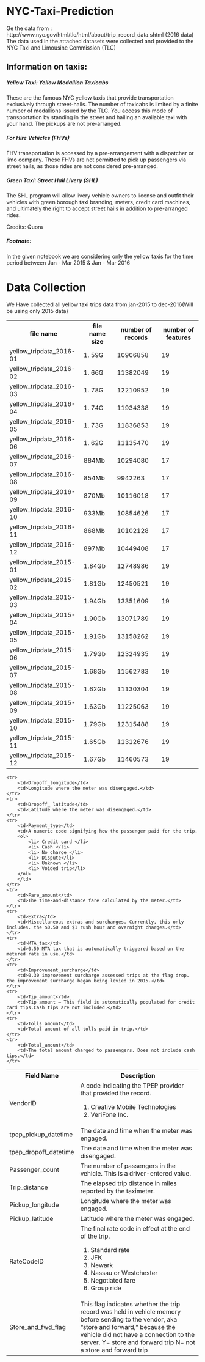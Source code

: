 # NYC-Taxi-Prediction
<p>
Ge the data from : http://www.nyc.gov/html/tlc/html/about/trip_record_data.shtml (2016 data)
The data used in the attached datasets were collected and provided to the NYC Taxi and Limousine Commission (TLC) 
</p>

## Information on taxis:

<h5> Yellow Taxi: Yellow Medallion Taxicabs</h5>
<p> These are the famous NYC yellow taxis that provide transportation exclusively through street-hails. The number of taxicabs is limited by a finite number of medallions issued by the TLC. You access this mode of transportation by standing in the street and hailing an available taxi with your hand. The pickups are not pre-arranged.</p>

<h5> For Hire Vehicles (FHVs) </h5>
<p> FHV transportation is accessed by a pre-arrangement with a dispatcher or limo company. These FHVs are not permitted to pick up passengers via street hails, as those rides are not considered pre-arranged. </p>

<h5> Green Taxi: Street Hail Livery (SHL) </h5>
<p>  The SHL program will allow livery vehicle owners to license and outfit their vehicles with green borough taxi branding, meters, credit card machines, and ultimately the right to accept street hails in addition to pre-arranged rides. </p>
<p> Credits: Quora</p>

<h5>Footnote:</h5>
In the given notebook we are considering only the yellow taxis for the time period between Jan - Mar 2015 & Jan - Mar 2016

# Data Collection
We Have collected all yellow taxi trips data from jan-2015 to dec-2016(Will be using only 2015 data)
<table>
<tr>
<th> file name </th>
<th> file name size</th>
<th> number of records </th>
<th> number of features </th>
</tr>
<tr>
<td> yellow_tripdata_2016-01 </td>
<td> 1. 59G </td>
<td> 10906858 </td>
<td> 19 </td>
</tr>

<tr>
<td> yellow_tripdata_2016-02 </td>
<td> 1. 66G </td>
<td> 11382049 </td>
<td> 19 </td>
</tr>
<tr>
<td> yellow_tripdata_2016-03 </td>
<td> 1. 78G </td>
<td> 12210952 </td>
<td> 19 </td>
</tr>
<tr>
<td> yellow_tripdata_2016-04 </td>
<td> 1. 74G </td>
<td> 11934338 </td>
<td> 19 </td>
</tr>

<tr>
<td> yellow_tripdata_2016-05 </td>
<td> 1. 73G </td>
<td> 11836853 </td>
<td> 19 </td>
</tr>

<tr>
<td> yellow_tripdata_2016-06 </td>
<td> 1. 62G </td>
<td> 11135470 </td>
<td> 19 </td>
</tr>

<tr>
<td> yellow_tripdata_2016-07 </td>
<td> 884Mb </td>
<td> 10294080 </td>
<td> 17 </td>
</tr>

<tr>
<td> yellow_tripdata_2016-08 </td>
<td> 854Mb </td>
<td> 9942263 </td>
<td> 17 </td>
</tr>

<tr>
<td> yellow_tripdata_2016-09 </td>
<td> 870Mb </td>
<td> 10116018 </td>
<td> 17 </td>
</tr>

<tr>
<td> yellow_tripdata_2016-10 </td>
<td> 933Mb </td>
<td> 10854626 </td>
<td> 17 </td>
</tr>
<tr>
<td> yellow_tripdata_2016-11 </td>
<td> 868Mb </td>
<td> 10102128 </td>
<td> 17 </td>
</tr>
<tr>
<td> yellow_tripdata_2016-12 </td>
<td> 897Mb </td>
<td> 10449408 </td>
<td> 17 </td>
</tr>
<tr>
<td> yellow_tripdata_2015-01 </td>
<td> 1.84Gb </td>
<td> 12748986 </td>
<td> 19 </td>
</tr>
<tr>
<td> yellow_tripdata_2015-02 </td>
<td> 1.81Gb </td>
<td> 12450521 </td>
<td> 19 </td>
</tr>
<tr>
<td> yellow_tripdata_2015-03 </td>
<td> 1.94Gb </td>
<td> 13351609 </td>
<td> 19 </td>
</tr>
<tr>
<td> yellow_tripdata_2015-04 </td>
<td> 1.90Gb </td>
<td> 13071789 </td>
<td> 19 </td>
</tr>
<tr>
<td> yellow_tripdata_2015-05 </td>
<td> 1.91Gb </td>
<td> 13158262 </td>
<td> 19 </td>
</tr>
<tr>
<td> yellow_tripdata_2015-06 </td>
<td> 1.79Gb </td>
<td> 12324935 </td>
<td> 19 </td>
</tr>
<tr>
<td> yellow_tripdata_2015-07 </td>
<td> 1.68Gb </td>
<td> 11562783 </td>
<td> 19 </td>
</tr>
<tr>
<td> yellow_tripdata_2015-08 </td>
<td> 1.62Gb </td>
<td> 11130304 </td>
<td> 19 </td>
</tr>
<tr>
<td> yellow_tripdata_2015-09 </td>
<td> 1.63Gb </td>
<td> 11225063 </td>
<td> 19 </td>
</tr>
<tr>
<td> yellow_tripdata_2015-10 </td>
<td> 1.79Gb </td>
<td> 12315488 </td>
<td> 19 </td>
</tr>
<tr>
<td> yellow_tripdata_2015-11 </td>
<td> 1.65Gb </td>
<td> 11312676 </td>
<td> 19 </td>
</tr>
<tr>
<td> yellow_tripdata_2015-12 </td>
<td> 1.67Gb </td>
<td> 11460573 </td>
<td> 19 </td>
</tr>
</table>

<table>
	<tr>
		<th>Field Name</th>
		<th>Description</th>
	</tr>
	<tr>
		<td>VendorID</td>
		<td>
		A code indicating the TPEP provider that provided the record.
		<ol>
			<li>Creative Mobile Technologies</li>
			<li>VeriFone Inc.</li>
		</ol>
		</td>
	</tr>
	<tr>
		<td>tpep_pickup_datetime</td>
		<td>The date and time when the meter was engaged.</td>
	</tr>
	<tr>
		<td>tpep_dropoff_datetime</td>
		<td>The date and time when the meter was disengaged.</td>
	</tr>
	<tr>
		<td>Passenger_count</td>
		<td>The number of passengers in the vehicle. This is a driver-entered value.</td>
	</tr>
	<tr>
		<td>Trip_distance</td>
		<td>The elapsed trip distance in miles reported by the taximeter.</td>
	</tr>
	<tr>
		<td>Pickup_longitude</td>
		<td>Longitude where the meter was engaged.</td>
	</tr>
	<tr>
		<td>Pickup_latitude</td>
		<td>Latitude where the meter was engaged.</td>
	</tr>
	<tr>
		<td>RateCodeID</td>
		<td>The final rate code in effect at the end of the trip.
		<ol>
			<li> Standard rate </li>
			<li> JFK </li>
			<li> Newark </li>
			<li> Nassau or Westchester</li>
			<li> Negotiated fare </li>
			<li> Group ride</li>
		</ol>
		</td>
	</tr>
	<tr>
		<td>Store_and_fwd_flag</td>
		<td>This flag indicates whether the trip record was held in vehicle memory before sending to the vendor,<br\> aka “store and forward,” because the vehicle did not have a connection to the server.
		<br\>Y= store and forward trip
		<br\>N= not a store and forward trip
		</td>
	</tr>

	<tr>
		<td>Dropoff_longitude</td>
		<td>Longitude where the meter was disengaged.</td>
	</tr>
	<tr>
		<td>Dropoff_ latitude</td>
		<td>Latitude where the meter was disengaged.</td>
	</tr>
	<tr>
		<td>Payment_type</td>
		<td>A numeric code signifying how the passenger paid for the trip.
		<ol>
			<li> Credit card </li>
			<li> Cash </li>
			<li> No charge </li>
			<li> Dispute</li>
			<li> Unknown </li>
			<li> Voided trip</li>
		</ol>
		</td>
	</tr>
	<tr>
		<td>Fare_amount</td>
		<td>The time-and-distance fare calculated by the meter.</td>
	</tr>
	<tr>
		<td>Extra</td>
		<td>Miscellaneous extras and surcharges. Currently, this only includes. the $0.50 and $1 rush hour and overnight charges.</td>
	</tr>
	<tr>
		<td>MTA_tax</td>
		<td>0.50 MTA tax that is automatically triggered based on the metered rate in use.</td>
	</tr>
	<tr>
		<td>Improvement_surcharge</td>
		<td>0.30 improvement surcharge assessed trips at the flag drop. the improvement surcharge began being levied in 2015.</td>
	</tr>
	<tr>
		<td>Tip_amount</td>
		<td>Tip amount – This field is automatically populated for credit card tips.Cash tips are not included.</td>
	</tr>
	<tr>
		<td>Tolls_amount</td>
		<td>Total amount of all tolls paid in trip.</td>
	</tr>
	<tr>
		<td>Total_amount</td>
		<td>The total amount charged to passengers. Does not include cash tips.</td>
	</tr>
</table>

